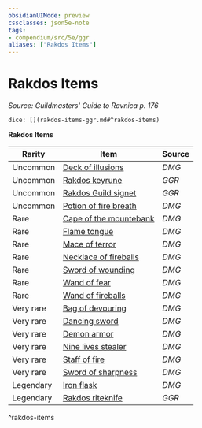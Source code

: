 ```yaml
---
obsidianUIMode: preview
cssclasses: json5e-note
tags:
- compendium/src/5e/ggr
aliases: ["Rakdos Items"]
---
```

# Rakdos Items
*Source: Guildmasters' Guide to Ravnica p. 176* 

`dice: [](rakdos-items-ggr.md#^rakdos-items)`

**Rakdos Items**

| Rarity | Item | Source |
|--------|------|--------|
| Uncommon | [Deck of illusions](compendium/items/deck-of-illusions.md) | *DMG* |
| Uncommon | [Rakdos keyrune](compendium/items/rakdos-keyrune-ggr.md) | *GGR* |
| Uncommon | [Rakdos Guild signet](compendium/items/rakdos-guild-signet-ggr.md) | *GGR* |
| Uncommon | [Potion of fire breath](compendium/items/potion-of-fire-breath.md) | *DMG* |
| Rare | [Cape of the mountebank](compendium/items/cape-of-the-mountebank.md) | *DMG* |
| Rare | [Flame tongue](compendium/items/flame-tongue.md) | *DMG* |
| Rare | [Mace of terror](compendium/items/mace-of-terror.md) | *DMG* |
| Rare | [Necklace of fireballs](compendium/items/necklace-of-fireballs.md) | *DMG* |
| Rare | [Sword of wounding](compendium/items/sword-of-wounding.md) | *DMG* |
| Rare | [Wand of fear](compendium/items/wand-of-fear.md) | *DMG* |
| Rare | [Wand of fireballs](compendium/items/wand-of-fireballs.md) | *DMG* |
| Very rare | [Bag of devouring](compendium/items/bag-of-devouring.md) | *DMG* |
| Very rare | [Dancing sword](compendium/items/dancing-sword.md) | *DMG* |
| Very rare | [Demon armor](compendium/items/demon-armor.md) | *DMG* |
| Very rare | [Nine lives stealer](compendium/items/nine-lives-stealer.md) | *DMG* |
| Very rare | [Staff of fire](compendium/items/staff-of-fire.md) | *DMG* |
| Very rare | [Sword of sharpness](compendium/items/sword-of-sharpness.md) | *DMG* |
| Legendary | [Iron flask](compendium/items/iron-flask.md) | *DMG* |
| Legendary | [Rakdos riteknife](compendium/items/rakdos-riteknife-ggr.md) | *GGR* |
^rakdos-items